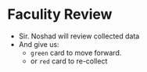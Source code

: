 # Faculity Review

- Sir. Noshad will review collected data
- And give us:
    - `green` card to move forward.
    - or `red` card to re-collect
